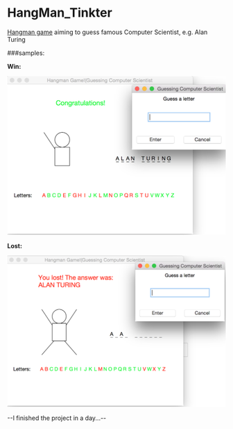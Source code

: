 # HangMan_Tinkter

[Hangman game](en.wikipedia.org/wiki/Hangman_(game)) aiming to guess famous Computer Scientist, e.g. Alan Turing

###samples:

**Win:**

<img src="https://github.com/Shanni/HangMan_Tinkter/blob/master/win.png" alt="Drawing" width=600/>

**Lost:**

<img src="https://github.com/Shanni/HangMan_Tinkter/blob/master/loss.png" alt="Drawing" width=600/>

--I finished the project in a day...--

